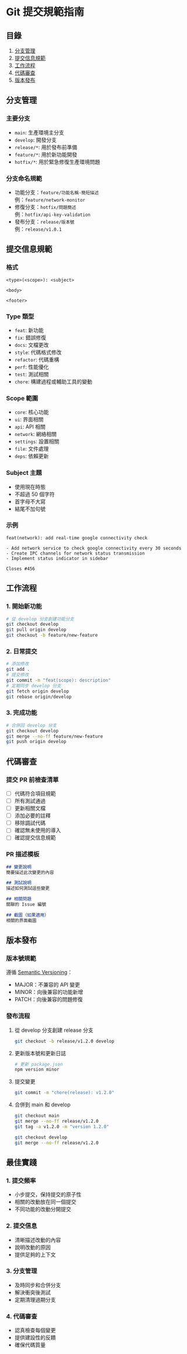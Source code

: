 # Git 提交規範指南

## 目錄
1. [分支管理](#分支管理)
2. [提交信息規範](#提交信息規範)
3. [工作流程](#工作流程)
4. [代碼審查](#代碼審查)
5. [版本發布](#版本發布)

## 分支管理

### 主要分支
- `main`: 生產環境主分支  
- `develop`: 開發分支  
- `release/*`: 用於發布前準備  
- `feature/*`: 用於新功能開發  
- `hotfix/*`: 用於緊急修復生產環境問題

### 分支命名規範
- 功能分支：`feature/功能名稱-簡短描述`  
  例：`feature/network-monitor`  
- 修復分支：`hotfix/問題簡述`  
  例：`hotfix/api-key-validation`  
- 發布分支：`release/版本號`  
  例：`release/v1.0.1`

## 提交信息規範

### 格式
```
<type>(<scope>): <subject>

<body>

<footer>
```

### Type 類型
- `feat`: 新功能
- `fix`: 錯誤修復
- `docs`: 文檔更改
- `style`: 代碼格式修改
- `refactor`: 代碼重構
- `perf`: 性能優化
- `test`: 測試相關
- `chore`: 構建過程或輔助工具的變動

### Scope 範圍
- `core`: 核心功能
- `ui`: 界面相關
- `api`: API 相關
- `network`: 網絡相關
- `settings`: 設置相關
- `file`: 文件處理
- `deps`: 依賴更新

### Subject 主題
- 使用現在時態
- 不超過 50 個字符
- 首字母不大寫
- 結尾不加句號

### 示例
```
feat(network): add real-time google connectivity check

- Add network service to check google connectivity every 30 seconds
- Create IPC channels for network status transmission
- Implement status indicator in sidebar

Closes #456
```

## 工作流程

### 1. 開始新功能
```bash
# 從 develop 分支創建功能分支
git checkout develop
git pull origin develop
git checkout -b feature/new-feature
```

### 2. 日常提交
```bash
# 添加修改
git add .
# 提交修改
git commit -m "feat(scope): description"
# 定期同步 develop 分支
git fetch origin develop
git rebase origin/develop
```

### 3. 完成功能
```bash
# 合併回 develop 分支
git checkout develop
git merge --no-ff feature/new-feature
git push origin develop
```

## 代碼審查

### 提交 PR 前檢查清單
- [ ] 代碼符合項目規範
- [ ] 所有測試通過
- [ ] 更新相關文檔
- [ ] 添加必要的註釋
- [ ] 移除調試代碼
- [ ] 確認無未使用的導入
- [ ] 確認提交信息規範

### PR 描述模板
```markdown
## 變更說明
簡要描述此次變更的內容

## 測試說明
描述如何測試這些變更

## 相關問題
關聯的 Issue 編號

## 截圖（如果適用）
相關的界面截圖
```

## 版本發布

### 版本號規範
遵循 [Semantic Versioning](https://semver.org/)：
- MAJOR：不兼容的 API 變更
- MINOR：向後兼容的功能新增
- PATCH：向後兼容的問題修復

### 發布流程
1. 從 develop 分支創建 release 分支
   ```bash
   git checkout -b release/v1.2.0 develop
   ```

2. 更新版本號和更新日誌
   ```bash
   # 更新 package.json
   npm version minor
   ```

3. 提交變更
   ```bash
   git commit -m "chore(release): v1.2.0"
   ```

4. 合併到 main 和 develop
   ```bash
   git checkout main
   git merge --no-ff release/v1.2.0
   git tag -a v1.2.0 -m "version 1.2.0"
   
   git checkout develop
   git merge --no-ff release/v1.2.0
   ```

## 最佳實踐

### 1. 提交頻率
- 小步提交，保持提交的原子性
- 相關的改動放在同一個提交
- 不同功能的改動分開提交

### 2. 提交信息
- 清晰描述改動的內容
- 說明改動的原因
- 提供足夠的上下文

### 3. 分支管理
- 及時同步和合併分支
- 解決衝突後測試
- 定期清理過期分支

### 4. 代碼審查
- 認真檢查每個變更
- 提供建設性的反饋
- 確保代碼質量
